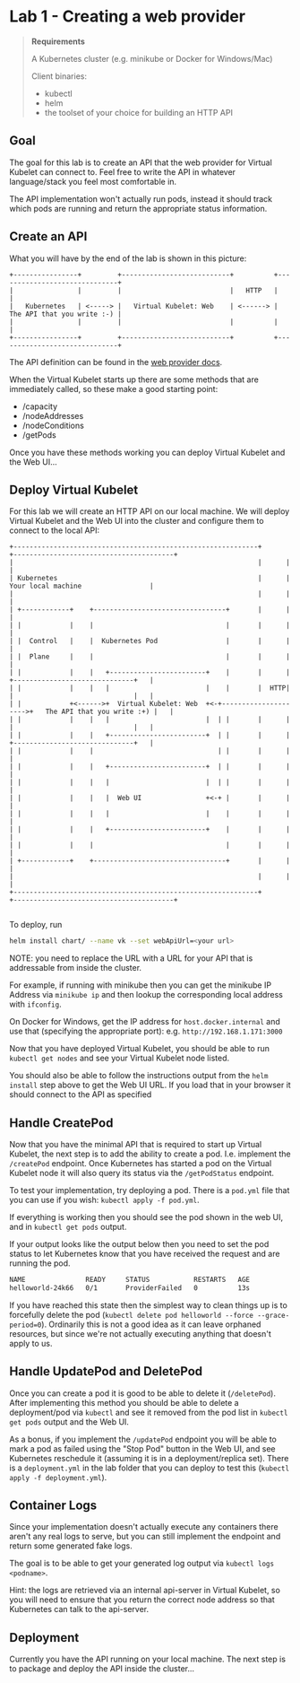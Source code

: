 # Lab 1 - Creating a web provider

> **Requirements**
>
> A Kubernetes cluster (e.g. minikube or Docker for Windows/Mac)
>
> Client binaries:
> - kubectl
> - helm
> - the toolset of your choice for building an HTTP API
>

## Goal

The goal for this lab is to create an API that the web provider for Virtual Kubelet can connect to.
Feel free to write the API in whatever language/stack you feel most comfortable in.

The API implementation won't actually run pods, instead it should track which pods are running and return the appropriate status information.

## Create an API

What you will have by the end of the lab is shown in this picture:

```diagram
+----------------+         +---------------------------+          +------------------------------+
|                |         |                           |   HTTP   |                              |
|   Kubernetes   | <-----> |   Virtual Kubelet: Web    | <------> |   The API that you write :-) |
|                |         |                           |          |                              |
+----------------+         +---------------------------+          +------------------------------+
```

The API definition can be found in the [web provider docs](https://github.com/virtual-kubelet/virtual-kubelet/tree/master/providers/web).

When the Virtual Kubelet starts up there are some methods that are immediately called, so these make a good starting point:

- /capacity
- /nodeAddresses
- /nodeConditions
- /getPods

Once you have these methods working you can deploy Virtual Kubelet and the Web UI...

## Deploy Virtual Kubelet

For this lab we will create an HTTP API on our local machine. We will deploy Virtual Kubelet and the Web UI into the cluster and configure them to connect to the local API:

```diagram
+-------------------------------------------------------------+      +----------------------------------------+
|                                                             |      |                                        |
| Kubernetes                                                  |      |     Your local machine                 |
|                                                             |      |                                        |
| +------------+    +---------------------------------+       |      |                                        |
| |            |    |                                 |       |      |                                        |
| |  Control   |    |  Kubernetes Pod                 |       |      |                                        |
| |  Plane     |    |                                 |       |      |                                        |
| |            |    |   +------------------------+    |       |      |     +------------------------------+   |
| |            |    |   |                        |    |       |  HTTP|     |                              |   |
| |            +<------>+  Virtual Kubelet: Web  +<-+--------------------->+   The API that you write :+) |   |
| |            |    |   |                        |  | |       |      |     |                              |   |
| |            |    |   +------------------------+  | |       |      |     +------------------------------+   |
| |            |    |                               | |       |      |                                        |
| |            |    |   +------------------------+  | |       |      |                                        |
| |            |    |   |                        |  | |       |      |                                        |
| |            |    |   |  Web UI                +<-+ |       |      |                                        |
| |            |    |   |                        |    |       |      |                                        |
| |            |    |   +------------------------+    |       |      |                                        |
| |            |    |                                 |       |      |                                        |
| +------------+    +---------------------------------+       |      |                                        |
|                                                             |      |                                        |
+-------------------------------------------------------------+      +----------------------------------------+


```

To deploy, run

```bash
helm install chart/ --name vk --set webApiUrl=<your url>
```

NOTE: you need to replace the URL with a URL for your API that is addressable from inside the cluster.

For example, if running with minikube then you can get the minikube IP Address via `minikube ip` and then lookup the corresponding local address with `ifconfig`.

On Docker for Windows, get the IP address for `host.docker.internal` and use that (specifying the appropriate port): e.g. `http://192.168.1.171:3000`

Now that you have deployed Virtual Kubelet, you should be able to run `kubectl get nodes` and see your Virtual Kubelet node listed.

You should also be able to follow the instructions output from the `helm install` step above to get the Web UI URL. If you load that in your browser it should connect to the API as specified

## Handle CreatePod

Now that you have the minimal API that is required to start up Virtual Kubelet, the next step is to add the ability to create a pod. I.e. implement the `/createPod` endpoint. Once Kubernetes has started a pod on the Virtual Kubelet node it will also query its status via the `/getPodStatus` endpoint.

To test your implementation, try deploying a pod. There is a `pod.yml` file that you can use if you wish: `kubectl apply -f pod.yml`.

If everything is working then you should see the pod shown in the web UI, and in `kubectl get pods` output.

If your output looks like the output below then you need to set the pod status to let Kubernetes know that you  have received the request and are running the pod.

```bash
NAME               READY     STATUS           RESTARTS   AGE
helloworld-24k66   0/1       ProviderFailed   0          13s
```

If you have reached this state then the simplest way to clean things up is to forcefully delete the pod (`kubectl delete pod helloworld --force --grace-period=0`). Ordinarily this is not a good idea as it can leave orphaned resources, but since we're not actually executing anything that doesn't apply to us.

## Handle UpdatePod and DeletePod

Once you can create a pod it is good to be able to delete it (`/deletePod`). After implementing this method you should be able to delete a deployment/pod via `kubectl` and see it removed from the pod list in `kubectl get pods` output and the Web UI.

As a bonus, if you implement the `/updatePod` endpoint you will be able to mark a pod as failed using the "Stop Pod" button in the Web UI, and see Kubernetes reschedule it (assuming it is in a deployment/replica set). There is a `deployment.yml` in the lab folder that you can deploy to test this (`kubectl apply -f deployment.yml`).

## Container Logs

Since your implementation doesn't actually execute any containers there aren't any real logs to serve, but you can still implement the endpoint and return some generated fake logs.

The goal is to be able to get your generated log output via `kubectl logs <podname>`.

Hint: the logs are retrieved via an internal api-server in Virtual Kubelet, so you will need to ensure that you return the correct node address so that Kubernetes can talk to the api-server.

## Deployment

Currently you have the API running on your local machine. The next step is to package and deploy the API inside the cluster...
